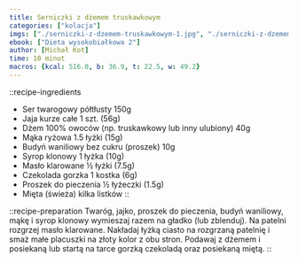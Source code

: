 ```yaml
---
title: Serniczki z dżemem truskawkowym
categories: ["kolacja"]
imgs: ["./serniczki-z-dzemem-truskawkowym-1.jpg", "./serniczki-z-dzemem-truskawkowym-2.jpg"]
ebook: ["Dieta wysokobiałkowa 2"]
author: [Michał Kot]
time: 10 minut
macros: {kcal: 516.0, b: 36.9, t: 22.5, w: 49.2}
---
```


::recipe-ingredients
- Ser twarogowy półtłusty 150g
- Jaja kurze całe 1 szt. (56g)
- Dżem 100% owoców (np. truskawkowy lub inny ulubiony) 40g
- Mąka ryżowa 1.5 łyżki (15g)
- Budyń waniliowy bez cukru (proszek) 10g
- Syrop klonowy 1 łyżka (10g)
- Masło klarowane ½ łyżki (7.5g)
- Czekolada gorzka 1 kostka (6g)
- Proszek do pieczenia ½ łyżeczki (1.5g)
- Mięta (świeża) kilka listków
::

::recipe-preparation
Twaróg, jajko, proszek do pieczenia, budyń waniliowy, mąkę i syrop klonowy wymieszaj razem na gładko (lub zblenduj). Na patelni rozgrzej masło klarowane. Nakładaj łyżką ciasto na rozgrzaną patelnię i smaż małe placuszki na złoty kolor z obu stron. Podawaj z dżemem i posiekaną lub startą na tarce gorzką czekoladą oraz posiekaną miętą.
::